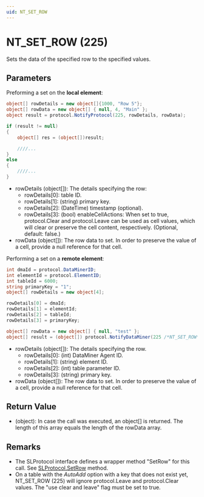 ```yaml
---
uid: NT_SET_ROW
---
```


# NT_SET_ROW (225)

Sets the data of the specified row to the specified values.

## Parameters

Preforming a set on the **local element**:

```csharp
object[] rowDetails = new object[]{1000, "Row 5"};
object[] rowData = new object[] { null, 4, "Main" };
object result = protocol.NotifyProtocol(225, rowDetails, rowData);

if (result != null)
{
    object[] res = (object[])result;

    ////...
}
else
{
    ////...
}
```

- rowDetails (object[]): The details specifying the row:
  - rowDetails[0]: table ID.
  - rowDetails[1]: (string) primary key.
  - rowDetails[2]: (DateTime) timestamp (optional).
  - rowDetails[3]: (bool) enableCellActions: When set to true, protocol.Clear and protocol.Leave can be used as cell values, which will clear or preserve the cell content, respectively. (Optional, default: false.)
- rowData (object[]): The row data to set. In order to preserve the value of a cell, provide a null reference for that cell.

Performing a set on a **remote element**:

```csharp
int dmaId = protocol.DataMinerID;
int elementId = protocol.ElementID;
int tableId = 6000;
string primaryKey = "1";
object[] rowDetails = new object[4];

rowDetails[0] = dmaId;
rowDetails[1] = elementId;
rowDetails[2] = tableId;
rowDetails[3] = primaryKey;

object[] rowData = new object[] { null, "test" };
object[] result = (object[]) protocol.NotifyDataMiner(225 /*NT_SET_ROW*/, rowDetails, rowData);
```

- rowDetails (object[]): The details specifying the row.
  - rowDetails[0]: (int) DataMiner Agent ID.
  - rowDetails[1]: (string) element ID.
  - rowDetails[2]: (int) table parameter ID.
  - rowDetails[3]: (string) primary key.
- rowData (object[]): The row data to set. In order to preserve the value of a cell, provide a null reference for that cell.

## Return Value

- (object): In case the call was executed, an object[] is returned. The length of this array equals the length of the rowData array.

## Remarks

- The SLProtocol interface defines a wrapper method "SetRow" for this call. See [SLProtocol.SetRow](xref:Skyline.DataMiner.Scripting.SLProtocol.SetRow(System.Int32,System.Int32,System.Object)) method.
- On a table with the *AutoAdd* option with a key that does not exist yet, NT_SET_ROW (225) will ignore protocol.Leave and protocol.Clear values. The "use clear and leave" flag must be set to true.<!-- RN 19707 -->

